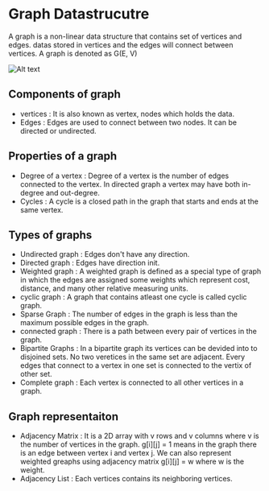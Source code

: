 # Graph Datastrucutre 
A graph is a non-linear data structure that contains set of vertices and edges. datas stored in vertices and the edges will connect between vertices. A graph is denoted as G(E, V)  

![Alt text](https://media.geeksforgeeks.org/wp-content/uploads/20200630111809/graph18.jpg)  


## Components of graph  
 - vertices : It is also known as vertex, nodes which holds the data. 
 - Edges : Edges are used to connect between two nodes. It can be directed or undirected.  
## Properties of a graph  
 - Degree of a vertex : Degree of a vertex is the number of edges connected to the vertex. In directed graph a vertex may have both in-degree and out-degree. 
 - Cycles : A cycle is a closed path in the graph that starts and ends at the same vertex.   

## Types of graphs 
- Undirected graph : Edges don't have any direction. 
- Directed graph : Edges have direction init. 
- Weighted graph : A weighted graph is defined as a special type of graph in which the edges are assigned some weights which represent cost, distance, and many other relative measuring units.  
- cyclic graph : A graph that contains atleast one cycle is called cyclic graph. 
- Sparse Graph : The number of edges in the graph is less than the maximum possible edges in the graph.  
- connected graph : There is a path between every pair of vertices in the graph.
- Bipartite Graphs : In a bipartite graph its vertices can be devided into to  disjoined sets. No two veretices in the same set are adjacent. Every edges that connect to a vertex in one set is connected to the vertix of other set. 
- Complete graph : Each vertex is connected to all other vertices in a graph.

## Graph representaiton 
- Adjacency Matrix : It is a 2D array with v rows and v columns where v is the number of vertices in the graph. g[i][j] = 1 means in the graph there is an edge between vertex i and vertex j. We can also represent weighted greaphs using adjacency matrix g[i][j] = w where w is the weight.  
- Adjacency List : Each vertices contains its neighboring vertices. 